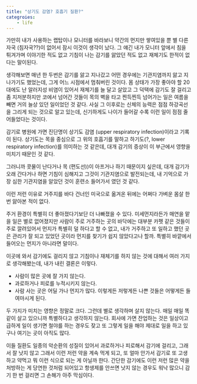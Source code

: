 ```yaml
---
title: "상기도 감염? 호흡기 질환?"
categroies:
    - life
---
```


가만히 내가 사용하는 랩탑이나 모니터를 바라보니 약간의 먼지만 쌓여있을 뿐 별 다른 자국 (침자국??)이 없어서 잠시 이것이 생각이 났다. 그 얘긴 내가 모니터 앞에서 침을 튀겨가며 이야기한 적도 없고 기침이 나는 감기를 앓았던 적도 없고 재체기도 한적이 없다는 말이된다. 

생각해보면 매년 한 두번은 감기를 앓고 지나갔고 어떤 경우에는 기관지염까지 앓고 지나가기도 했었는데, 그게 어느 시점에서 멈춰버린 것이다. 몸 상태가 가장 좋아야 할 20대에도 난 알러지성 비염이 있어서 재체기를 늘 달고 살았고 그 덕택에 감기도 잘 걸리고 좀 지저분하지만 코에서 넘어간 것들이 목의 벽을 타고 찐득찐득 넘어가는 일은 여름을 빼면 거의 늘상 있던 일이었던 것 같다. 사실 그 이후로는 신체의 능력은 점점 하강곡선을 그리게 되는 것으로 알고 있는데, 신기하게도 나이가 들어갈 수록 이런 일이 점점 줄어들었다는 것이다.

감기로 병원에 가면 진단명이 상기도 감염 (upper respiratory infection)이라고 기록이 된다. 상기도는 목을 중심으로 그 위의 호흡기를 말하고 하기도(?, lower respiratory infection)를 의미하는 것 같은데, 대개 감기의 증상이 이 부근에서 영향을 미치기 때문인 것 같다.

그러니까 콧물이 난다거나 목 (편도선))이 아프거나 하기 때문이지 싶은데, 대개 감기가 오래 간다거나 하면 기침이 심해지고 그것이 기관지염으로 발전되는데, 내 기억으로 가장 심한 기관지염을 알았던 것이 훈련소 들어가서 였던 것 같다.

이런 저런 이유로 거주지를 바다 건너인 미국으로 옮겨온 뒤에는 어쩌다 가벼운 몸살 한 번 앓아본 적이 없다. 

주거 환경이 특별히 더 좋아졌다기보단 더 나빠졌을 수 있다. 미세먼지라든가 매연을 맡을 일은 별로 없어졌지만 사람이 주로 거주하는 곳의 바닥에는 대부분 카펫 같은 것들이 주로 깔려있어서 먼지가 특별히 덜 하다고 할 수 없고, 내가 거주하고 또 일하고 했던 곳은 관리가 잘 되고 있었던 곳이라 먼지를 찾기가 쉽지 않았다고나 할까. 특별히 바깥에서 들어오는 먼지가 아니라면 말이다.

이곳에 와서 감기에도 걸리지 않고 기침이나 재체기를 하지 않는 것에 대해서 여러 가지로 생각해봤는데, 내가 내린 결론은 이렇다.

- 사람이 많은 곳에 잘 가지 않는다.
- 과로하거나 피로를 누적시키지 않는다. 
- 사람 사는 곳은 어딜 가나 먼지가 많다. 이렇게든 저렇게든 나쁜 것들은 어떻게든 들여마시게 된다.

두 가지가 미치는 영향은 정말로 크다. 그런데 별로 생각하며 살지 않는다. 매일 매일 똑같이 살고 있으니까 특별하다고 생각하지 않는다. 회사에 가면 잔업하는 것은 일상이고 급하게 일이 생기면 철야를 하는 경우도 잦고 또 그렇게 일을 해야 제대로 일을 하고 있구나 여기는 곳이 아직도 많다. 

이들 질환도 일종의 악순환의 성질이 있어서 과로하거나 피로해서 감기에 걸리고, 그래서 잘 낫지 않고 그래서 이런 저런 약을 계속 먹게 되고, 또 얼마 안가서 감기로 또 고생하고 약먹고 뭐 이런 식으로 되는 게 아닐까 한다. 간단한 감기에도 이런 저런 많은 약을 처방하는 게 당연한 것처럼 되어있고 항생제를 안쓰면 낫지 않는 경우도 워낙 많으니 감기 한 번 걸리면 그 손해가 아주 막심이다. 